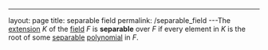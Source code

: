 ---
 layout: page
 title: separable field
 permalink: /separable_field
---The [extension](https://defsmath.github.io/DefsMath/field_extension) $K$ of the [field](https://defsmath.github.io/DefsMath/field) $F$ is **separable** over $F$ if every element in $K$ is the root of some [separable](https://defsmath.github.io/DefsMath/separable_polynomial) [polynomial](https://defsmath.github.io/DefsMath/polynomial_ring) in $F$. 